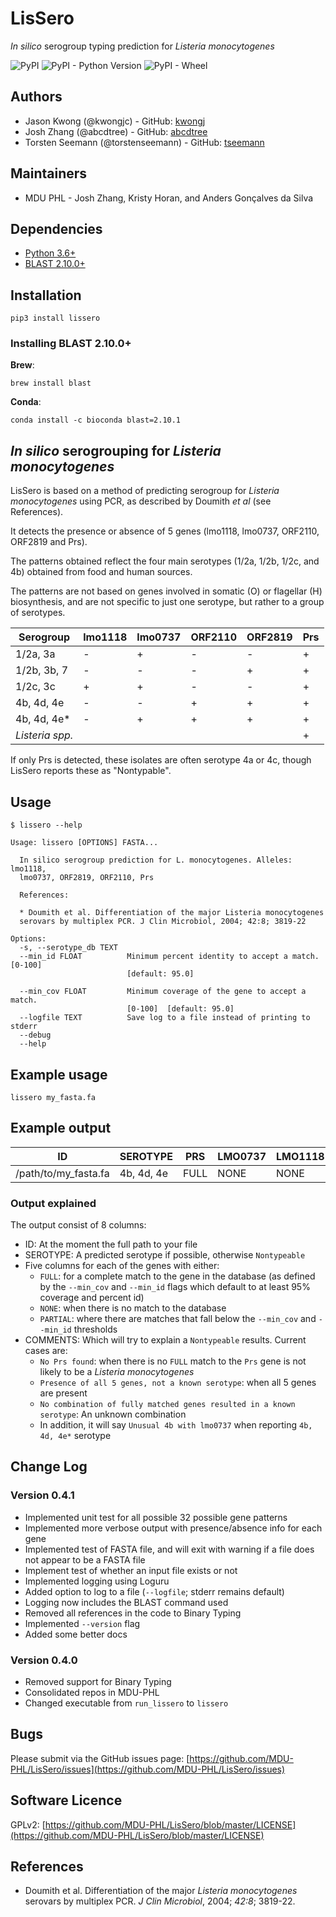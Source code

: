 # LisSero

*In silico* serogroup typing prediction for *Listeria monocytogenes*

![PyPI](https://img.shields.io/pypi/v/lissero?style=flat-square) ![PyPI - Python Version](https://img.shields.io/pypi/pyversions/lissero?style=flat-square) ![PyPI - Wheel](https://img.shields.io/pypi/wheel/lissero?style=flat-square)

## Authors

*   Jason Kwong (@kwongjc) - GitHub: [kwongj](https://github.com/kwongj)  
*   Josh Zhang (@abcdtree)  - GitHub: [abcdtree](https://github.com/abcdtree)
*   Torsten Seemann (@torstenseemann) - GitHub: [tseemann](https://github.com/tseemann)

## Maintainers

* MDU PHL - Josh Zhang, Kristy Horan, and Anders Gonçalves da Silva

## Dependencies

*   [Python 3.6+](https://www.python.org/downloads/)
*   [BLAST 2.10.0+](https://blast.ncbi.nlm.nih.gov/Blast.cgi?PAGE_TYPE=BlastDocs&DOC_TYPE=Download)

## Installation

    pip3 install lissero


### Installing BLAST 2.10.0+

**Brew**:

    brew install blast

**Conda**:

    conda install -c bioconda blast=2.10.1

## *In silico* serogrouping for *Listeria monocytogenes*

LisSero is based on a method of predicting serogroup for
*Listeria monocytogenes* using PCR, as described by Doumith *et al*
(see References).

It detects the presence or absence of 5 genes (lmo1118, lmo0737, ORF2110, ORF2819 and Prs).

The patterns obtained reflect the four main serotypes (1/2a, 1/2b, 1/2c, and 4b) 
obtained from food and human sources.

The patterns are not based on genes involved in somatic (O) or flagellar (H) biosynthesis, 
and are not specific to just one serotype, but rather to a group of serotypes.

| Serogroup       | lmo1118  | lmo0737   | ORF2110   | ORF2819   | Prs     |
| --------------- | -------- | --------- | --------- | --------- | ------- |
| 1/2a, 3a        |     -    |     +     |     -     |     -     |   +     |
| 1/2b, 3b, 7     |     -    |     -     |     -     |     +     |   +     |
| 1/2c, 3c        |     +    |     +     |     -     |     -     |   +     |
| 4b, 4d, 4e      |     -    |     -     |     +     |     +     |   +     |
| 4b, 4d, 4e*     |     -    |     +     |     +     |     +     |   +     |
| *Listeria spp.* |          |           |           |           |   +     |

If only Prs is detected, these isolates are often serotype 4a or 4c, though
LisSero reports these as "Nontypable".

## Usage

```
$ lissero --help

Usage: lissero [OPTIONS] FASTA...

  In silico serogroup prediction for L. monocytogenes. Alleles: lmo1118,
  lmo0737, ORF2819, ORF2110, Prs

  References:

  * Doumith et al. Differentiation of the major Listeria monocytogenes
  serovars by multiplex PCR. J Clin Microbiol, 2004; 42:8; 3819-22

Options:
  -s, --serotype_db TEXT
  --min_id FLOAT          Minimum percent identity to accept a match. [0-100]
                          [default: 95.0]

  --min_cov FLOAT         Minimum coverage of the gene to accept a match.
                          [0-100]  [default: 95.0]
  --logfile TEXT          Save log to a file instead of printing to stderr
  --debug
  --help    
```

## Example usage

```
lissero my_fasta.fa
```

## Example output

| ID                   | SEROTYPE   | PRS  | LMO0737 | LMO1118 | ORF2110 | ORF2819 | COMMENT |
| -------------------- | ---------- | ---- | ------- | ------- | ------- | ------- | ------- |
| /path/to/my_fasta.fa | 4b, 4d, 4e | FULL |  NONE   |  NONE   | FULL    | FULL    |         |

### Output explained

The output consist of 8 columns:

* ID: At the moment the full path to your file
* SEROTYPE: A predicted serotype if possible, otherwise `Nontypeable`
* Five columns for each of the genes with either:
    - `FULL`: for a complete match to the gene in the database (as defined by the `--min_cov` and `--min_id` flags
        which default to at least 95% coverage and percent id)
    - `NONE`: when there is no match to the database
    - `PARTIAL`: where there are matches that fall below the `--min_cov` and `--min_id` thresholds
 * COMMENTS: Which will try to explain a `Nontypeable` results. Current cases are:
    - `No Prs found`: when there is no `FULL` match to the `Prs` gene is not likely to be a *Listeria monocytogenes*
    - `Presence of all 5 genes, not a known serotype`: when all 5 genes are present
    - `No combination of fully matched genes resulted in a known serotype`: An unknown combination
    - In addition, it will say `Unusual 4b with lmo0737` when reporting `4b, 4d, 4e*` serotype

## Change Log

### Version 0.4.1
 * Implemented unit test for all possible 32 possible gene patterns
 * Implemented more verbose output with presence/absence info for each gene
 * Implemented test of FASTA file, and will exit with warning if a file does
    not appear to be a FASTA file
 * Implement test of whether an input file exists or not
 * Implemented logging using Loguru 
 * Added option to log to a file (`--logfile`; stderr remains default)
 * Logging now includes the BLAST command used
 * Removed all references in the code to Binary Typing
 * Implemented `--version` flag
 * Added some better docs

### Version 0.4.0
 * Removed support for Binary Typing
 * Consolidated repos in MDU-PHL
 * Changed executable from `run_lissero` to `lissero`

## Bugs
Please submit via the GitHub issues page: [https://github.com/MDU-PHL/LisSero/issues](https://github.com/MDU-PHL/LisSero/issues)  

## Software Licence
GPLv2: [https://github.com/MDU-PHL/LisSero/blob/master/LICENSE](https://github.com/MDU-PHL/LisSero/blob/master/LICENSE)

## References
*   Doumith et al. Differentiation of the major *Listeria monocytogenes* serovars by multiplex PCR. *J Clin Microbiol*, 2004; *42:8*; 3819-22.

